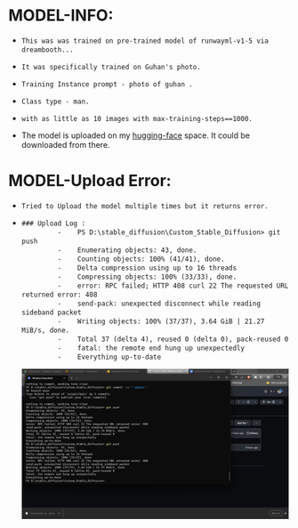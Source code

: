 # MODEL-INFO:

-     This was was trained on pre-trained model of runwayml-v1-5 via dreambooth...

-     It was specifically trained on Guhan's photo.

-     Training Instance prompt - photo of guhan .

-     Class type - man.

-     with as little as 10 images with max-training-steps==1000.

-     
     The model is uploaded on my [hugging-face](https://huggingface.co/spaces/rajaguhan/custom_sd/tree/main/) space. It could be downloaded from there. 
     
     
 # MODEL-Upload Error:
 
-     Tried to Upload the model multiple times but it returns error.

-     ### Upload Log :  
               -    PS D:\stable_diffusion\Custom_Stable_Diffusion> git push
               -    Enumerating objects: 43, done.
               -    Counting objects: 100% (41/41), done.
               -    Delta compression using up to 16 threads
               -    Compressing objects: 100% (33/33), done.
               -    error: RPC failed; HTTP 408 curl 22 The requested URL returned error: 408
               -    send-pack: unexpected disconnect while reading sideband packet
               -    Writing objects: 100% (37/37), 3.64 GiB | 21.27 MiB/s, done.
               -    Total 37 (delta 4), reused 0 (delta 0), pack-reused 0
               -    fatal: the remote end hung up unexpectedly
               -    Everything up-to-date

     ![screenshot](<Screenshot%20(112).png>)
 


